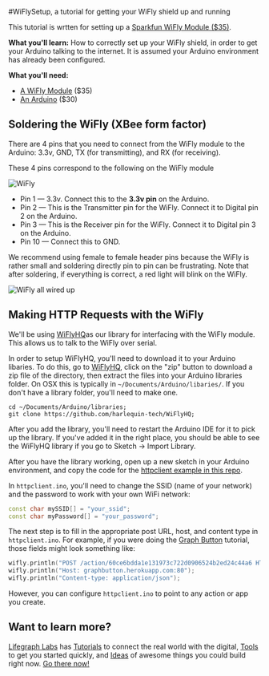 #WiFlySetup, a tutorial for getting your WiFly shield up and running

This tutorial is wrtten for setting up a [Sparkfun WiFly Module ($35)](https://www.sparkfun.com/products/10822).

**What you'll learn:** How to correctly set up your WiFly shield, in order to get your Arduino talking to the internet. It is assumed your Arduino environment has already been configured. 

**What you'll need:**
* [A WiFly Module](https://www.sparkfun.com/products/10822) ($35)
* [An Arduino](https://www.sparkfun.com/products/11021) ($30)

## Soldering the WiFly (XBee form factor)

There are 4 pins that you need to connect from the WiFly module to the Arduino: 3.3v, GND, TX (for transmitting), and RX (for receiving).

These 4 pins correspond to the following on the WiFly module

![WiFly](https://raw.github.com/lifegraph/graphbutton-wifly/master/imgs/wifly.png)

* Pin 1 &mdash; 3.3v. Connect this to the **3.3v pin** on the Arduino.
* Pin 2 &mdash; This is the Transmitter pin for the WiFly. Connect it to Digital pin 2 on the Arduino.
* Pin 3 &mdash; This is the Receiver pin for the WiFly. Connect it to Digital pin 3 on the Arduino.
* Pin 10 &mdash; Connect this to GND.

We recommend using female to female header pins because the WiFly is rather small and soldering directly pin to pin can be frustrating. 
Note that after soldering, if everything is correct, a red light will blink on the WiFly. 

![WiFly all wired up](http://i.imgur.com/EDxmchO.png)

## Making HTTP Requests with the WiFly

We'll be using [WiFlyHQ](https://github.com/harlequin-tech/WiFlyHQ)as our library for interfacing with the WiFly module. This allows us to talk to the WiFly over serial.

In order to setup WiFlyHQ, you'll need to download it to your Arduino libaries. To do this, go to [WiFlyHQ](https://github.com/harlequin-tech/WiFlyHQ), click on the
"zip" button to download a zip file of the directory, then extract the files into your Arduino libraries folder. On OSX this is typically in `~/Documents/Arduino/libaries/`. If you don't have a library folder, you'll need to make one. 

```
cd ~/Documents/Arduino/libraries;
git clone https://github.com/harlequin-tech/WiFlyHQ;
```

After you add the library, you'll need to restart the Arduino IDE for it to pick up the library. If you've added it in the right place, you should be able to see the WiFlyHQ library if you go to Sketch -> Import Library.

After you have the library working, open up a new sketch in your Arduino environment, and copy the code for the [httpclient example in this repo](https://raw.github.com/lifegraph/graphbutton-wifly/master/httpclient/httpclient.ino).  

In `httpclient.ino`, you'll need to change the SSID (name of your network) and the password to work with your own WiFi network:

```ino
const char mySSID[] = "your_ssid";
const char myPassword[] = "your_password";
```

The next step is to fill in the appropriate post URL, host, and content type in `httpclient.ino`. For example, if you were doing the [Graph Button](https://github.com/lifegraph/graphbutton-wifly.git) tutorial, those fields might look something like: 

```ino
wifly.println("POST /action/60ce6bdda1e131973c722d0906524b2ed24c44a6 HTTP/1.1");
wifly.println("Host: graphbutton.herokuapp.com:80");
wifly.println("Content-type: application/json");
```

However, you can configure `httpclient.ino` to point to any action or app you create. 

## Want to learn more? 

[Lifegraph Labs](http://www.lifegraphlabs.com) has [Tutorials](http://lifegraphlabs.com/how-to) to connect the real world with the digital, [Tools](http://lifegraphlabs.com/tools) to get you started quickly, and [Ideas](http://lifegraphlabs.com/ideas) of awesome things you could build right now. [Go there now!](http://www.lifegraphlabs.com) 

